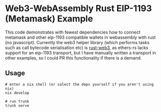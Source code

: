 # Web3-WebAssembly Rust EIP-1193 (Metamask) Example

This code demonstrates with fewest dependencies how to connect metamask and other eip-1193
compatible wallets in webassembly with rust (no javascript). Currently the web3 helper library
(which performs tasks such as call bytecode serialisation etc) is
[rust-web3](https://github.com/tomusdrw/rust-web3), as ethers-rs lacks support for an eip-1193
transport, but I have manually written a transport in other examples, so I could PR this
functionality if there is a demand.

## Usage

```
# enter a nix shell (or colect the deps yourself if you aren't using nix)
nix develop

# run trunk
trunk serve
```
